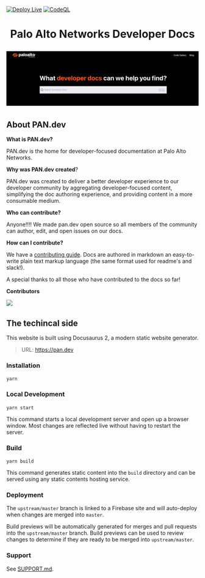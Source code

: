 [![Deploy Live](https://github.com/PaloAltoNetworks/pan.dev/actions/workflows/deploy-live.yml/badge.svg)](https://github.com/PaloAltoNetworks/pan.dev/actions/workflows/deploy-live.yml) [![CodeQL](https://github.com/PaloAltoNetworks/pan.dev/actions/workflows/codeql-analysis.yml/badge.svg)](https://github.com/PaloAltoNetworks/pan.dev/actions/workflows/codeql-analysis.yml)

<h1 align="center">
  <p align="center">Palo Alto Networks Developer Docs</p>
  <a href="https://pan.dev">
  <img src="https://raw.githubusercontent.com/PaloAltoNetworks/pan.dev/master/static/img/site.png"/>
  </a>
</h1>

## About PAN.dev

**What is PAN.dev?**

PAN.dev is the home for developer-focused documentation at Palo Alto Networks.

**Why was PAN.dev created**?

PAN.dev was created to deliver a better developer experience to our developer community by aggregating developer-focused content, simplifying the doc authoring experience, and providing content in a more consumable medium.

**Who can contribute?**

Anyone!!!! We made pan.dev open source so all members of the community can author, edit, and open issues on our docs.

**How can I contribute?**

We have a [contributing guide](https://github.com/PaloAltoNetworks/pan.dev/blob/master/CONTRIBUTING.md). Docs are authored in markdown an easy-to-write plain text markup language (the same format used for readme's and slack!).

A special thanks to all those who have contributed to the docs so far!

**Contributors**

<a href="https://github.com/PaloAltoNetworks/pan.dev/graphs/contributors">
  <img src="https://contrib.rocks/image?repo=PaloAltoNetworks/pan.dev" />
</a>

## The techincal side

This website is built using Docusaurus 2, a modern static website generator.

> URL: https://pan.dev

### Installation

```shell-session
yarn
```

### Local Development

```shell-session
yarn start
```

This command starts a local development server and open up a browser window. Most changes are reflected live without having to restart the server.

### Build

```shell-session
yarn build
```

This command generates static content into the `build` directory and can be served using any static contents hosting service.

### Deployment

The `upstream/master` branch is linked to a Firebase site and will auto-deploy when changes are merged into `master`.

Build previews will be automatically generated for merges and pull requests into the `upstream/master` branch. Build previews can be used to review changes to determine if they are ready to be merged into `upstream/master`.

### Support
See [SUPPORT.md](https://github.com/PaloAltoNetworks/pan.dev/blob/master/SUPPORT.md).